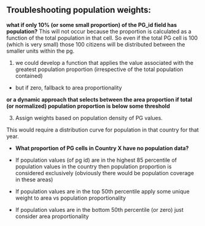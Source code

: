 ## Troubleshooting population weights:

**what if only 10% (or some small proportion) of the PG_id field has population?**
This will not occur because the proportion is calculated as a function of the total population in that cell. So even if the total PG cell is 100 (which is very small) those 100 citizens will be distributed between the smaller units within the pg. 

1. we could develop a function that applies the value associated with the greatest population proportion (irrespective of the total population contained)
- but if zero, fallback to area proportionality


**or a dynamic approach that selects between the area proportion if total (or normalized) population proportion is below some threshold**

3. Assign weights based on population density of PG values. 

This would require a distribution curve for population in that country for that year.
- **What proportion of PG cells in Country X have no population data?**

- If population values (of pg id) are in the highest 85 percentile of population values in the country then population proportion is considered exclusively (obviously there would be population coverage in these areas)

- If population values are in the top 50th percentile apply some unique weight to area vs population proportionality

- If population values are in the bottom 50th percentile (or zero) just consider area proportionality
